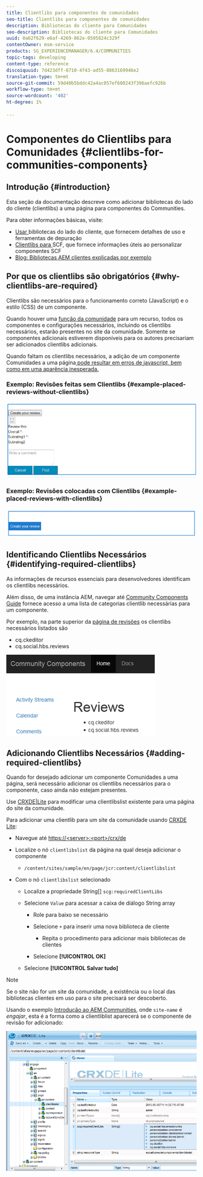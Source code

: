 ```yaml
---
title: Clientlibs para componentes de comunidades
seo-title: Clientlibs para componentes de comunidades
description: Bibliotecas do cliente para Comunidades
seo-description: Bibliotecas do cliente para Comunidades
uuid: 0a62f629-e6af-4269-862e-0595824c329f
contentOwner: msm-service
products: SG_EXPERIENCEMANAGER/6.4/COMMUNITIES
topic-tags: developing
content-type: reference
discoiquuid: 7d423dff-8710-4f43-ad55-8863169946e2
translation-type: tm+mt
source-git-commit: 59d40b5bddc42a4ac057ef600243f396aefc926b
workflow-type: tm+mt
source-wordcount: '402'
ht-degree: 1%

---
```



# Componentes do Clientlibs para Comunidades {#clientlibs-for-communities-components}

## Introdução {#introduction}

Esta seção da documentação descreve como adicionar bibliotecas do lado do cliente (clientlibs) a uma página para componentes do Communities.

Para obter informações básicas, visite:

* [Usar ](../../help/sites-developing/clientlibs.md) bibliotecas do lado do cliente, que fornecem detalhes de uso e ferramentas de depuração
* [Clientlibs para ](client-customize.md#clientlibs) SCF, que fornece informações úteis ao personalizar componentes SCF
* [Blog: Bibliotecas AEM clientes explicadas por exemplo](https://blogs.adobe.com/experiencedelivers/experience-management/clientlibs-explained-example/)

## Por que os clientlibs são obrigatórios {#why-clientlibs-are-required}

Clientlibs são necessários para o funcionamento correto (JavaScript) e o estilo (CSS) de um componente.

Quando houver uma [função da comunidade](functions.md) para um recurso, todos os componentes e configurações necessários, incluindo os clientlibs necessários, estarão presentes no site da comunidade. Somente se componentes adicionais estiverem disponíveis para os autores precisariam ser adicionados clientlibs adicionais.

Quando faltam os clientlibs necessários, a adição de um componente Comunidades a uma página[ pode resultar em erros de javascript, bem como em uma aparência inesperada.](author-communities.md)

### Exemplo: Revisões feitas sem Clientlibs {#example-placed-reviews-without-clientlibs}

![chlimage_1-244](assets/chlimage_1-244.png)

### Exemplo: Revisões colocadas com Clientlibs {#example-placed-reviews-with-clientlibs}

![chlimage_1-245](assets/chlimage_1-245.png)

## Identificando Clientlibs Necessários {#identifying-required-clientlibs}

As informações de recursos essenciais para desenvolvedores identificam os clientlibs necessários.

Além disso, de uma instância AEM, navegar até [Community Components Guide](components-guide.md) fornece acesso a uma lista de categorias clientlib necessárias para um componente.

Por exemplo, na parte superior da [página de revisões](http://localhost:4502/content/community-components/en/reviews.html) os clientlibs necessários listados são

* cq.ckeditor
* cq.social.hbs.reviews

![chlimage_1-246](assets/chlimage_1-246.png)

## Adicionando Clientlibs Necessários {#adding-required-clientlibs}

Quando for desejado adicionar um componente Comunidades a uma página, será necessário adicionar os clientlibs necessários para o componente, caso ainda não estejam presentes.

Use [CRXDE|Lite](#using-crxde-lite) para modificar uma clientlibslist existente para uma página do site da comunidade.

Para adicionar uma clientlib para um site da comunidade usando [CRXDE Lite](../../help/sites-developing/developing-with-crxde-lite.md):

* Navegue até [https://&lt;server>:&lt;port>/crx/de](http://localhost:4502/crx/de)
* Localize o nó `clientlibslist` da página na qual deseja adicionar o componente

   * `/content/sites/sample/en/page/jcr:content/clientlibslist`

* Com o nó `clientlibslist` selecionado

   * Localize a propriedade String[] `scg:requiredClientLibs`
   * Selecione `Value` para acessar a caixa de diálogo String array

      * Role para baixo se necessário
      * Selecione `+` para inserir uma nova biblioteca de cliente

         * Repita o procedimento para adicionar mais bibliotecas de clientes
      * Selecione **[!UICONTROL OK]**
   * Selecione **[!UICONTROL Salvar tudo]**



>[!NOTE]
>
>Se o site não for um site da comunidade, a existência ou o local das bibliotecas clientes em uso para o site precisará ser descoberto.

Usando o exemplo [Introdução ao AEM Communities](getting-started.md), onde `site-name` é *engajar*, esta é a forma como a clientliblist aparecerá se o componente de revisão for adicionado:

![chlimage_1-247](assets/chlimage_1-247.png)


